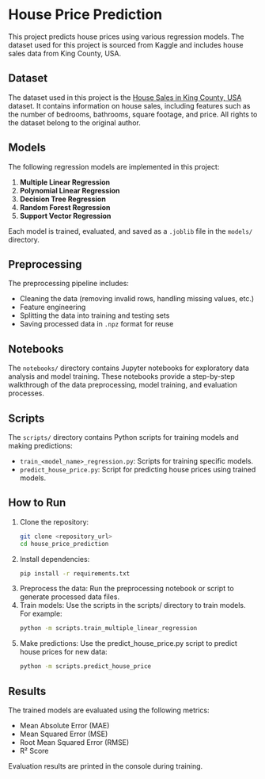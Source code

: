 # House Price Prediction

This project predicts house prices using various regression models. The dataset used for this project is sourced from Kaggle and includes house sales data from King County, USA.

## Dataset

The dataset used in this project is the [House Sales in King County, USA](https://www.kaggle.com/datasets/shree1992/housedata/data) dataset. It contains information on house sales, including features such as the number of bedrooms, bathrooms, square footage, and price. All rights to the dataset belong to the original author.


## Models

The following regression models are implemented in this project:

1. **Multiple Linear Regression**
2. **Polynomial Linear Regression**
3. **Decision Tree Regression**
4. **Random Forest Regression**
5. **Support Vector Regression**

Each model is trained, evaluated, and saved as a `.joblib` file in the `models/` directory.

## Preprocessing

The preprocessing pipeline includes:
- Cleaning the data (removing invalid rows, handling missing values, etc.)
- Feature engineering
- Splitting the data into training and testing sets
- Saving processed data in `.npz` format for reuse

## Notebooks

The `notebooks/` directory contains Jupyter notebooks for exploratory data analysis and model training. These notebooks provide a step-by-step walkthrough of the data preprocessing, model training, and evaluation processes.

## Scripts

The `scripts/` directory contains Python scripts for training models and making predictions:
- `train_<model_name>_regression.py`: Scripts for training specific models.
- `predict_house_price.py`: Script for predicting house prices using trained models.

## How to Run

1. Clone the repository:
   ```bash
   git clone <repository_url>
   cd house_price_prediction

2. Install dependencies:
   ```bash
   pip install -r requirements.txt
3. Preprocess the data: Run the preprocessing notebook or script to generate processed data files.
4. Train models: Use the scripts in the scripts/ directory to train models. For example:
   ```bash
   python -m scripts.train_multiple_linear_regression
5. Make predictions: Use the predict_house_price.py script to predict house prices for new data:
   ```bash
   python -m scripts.predict_house_price

## Results
The trained models are evaluated using the following metrics:

- Mean Absolute Error (MAE)
- Mean Squared Error (MSE)
- Root Mean Squared Error (RMSE)
- R² Score

Evaluation results are printed in the console during training.